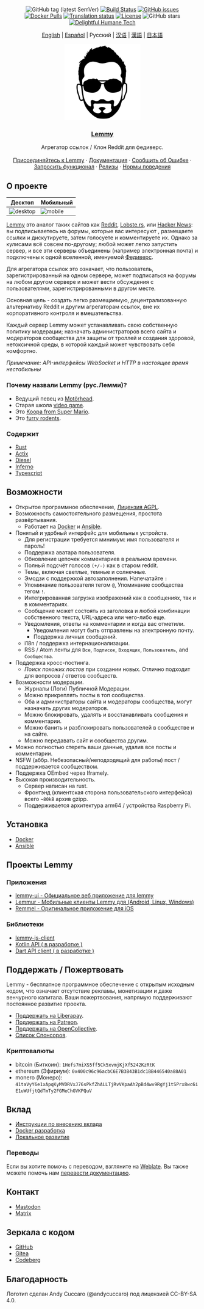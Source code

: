 <div align="center">

![GitHub tag (latest SemVer)](https://img.shields.io/github/tag/LemmyNet/lemmy.svg)
[![Build Status](https://cloud.drone.io/api/badges/LemmyNet/lemmy/status.svg)](https://cloud.drone.io/LemmyNet/lemmy/)
[![GitHub issues](https://img.shields.io/github/issues-raw/LemmyNet/lemmy.svg)](https://github.com/LemmyNet/lemmy/issues)
[![Docker Pulls](https://img.shields.io/docker/pulls/dessalines/lemmy.svg)](https://cloud.docker.com/repository/docker/dessalines/lemmy/)
[![Translation status](http://weblate.yerbamate.ml/widgets/lemmy/-/lemmy/svg-badge.svg)](http://weblate.yerbamate.ml/engage/lemmy/)
[![License](https://img.shields.io/github/license/LemmyNet/lemmy.svg)](LICENSE)
![GitHub stars](https://img.shields.io/github/stars/LemmyNet/lemmy?style=social)
[![Delightful Humane Tech](https://codeberg.org/teaserbot-labs/delightful-humane-design/raw/branch/main/humane-tech-badge.svg)](https://codeberg.org/teaserbot-labs/delightful-humane-design)

</div>

<p align="center">
  <a href="../README.md">English</a> |
  <a href="README.es.md">Español</a> |
  <span>Русский</span> |
  <a href="README.zh.hans.md">汉语</a> |
  <a href="README.zh.hant.md">漢語</a> |
  <a href="README.ja.md">日本語</a>
</p>

<p align="center">
  <a href="https://join-lemmy.org/" rel="noopener">
 <img width=200px height=200px src="https://raw.githubusercontent.com/LemmyNet/lemmy-ui/main/src/assets/icons/favicon.svg"></a>

 <h3 align="center"><a href="https://join-lemmy.org">Lemmy</a></h3>
  <p align="center">
    Агрегатор ссылок / Клон Reddit для федиверс.
    <br />
    <br />
    <a href="https://join-lemmy.org">Присоединяйтесь к Lemmy</a>
    ·
    <a href="https://join-lemmy.org/docs/en/index.html">Документация</a>
    ·
    <a href="https://github.com/LemmyNet/lemmy/issues">Сообщить об Ошибке</a>
    ·
    <a href="https://github.com/LemmyNet/lemmy/issues">Запросить функционал</a>
    ·
    <a href="https://github.com/LemmyNet/lemmy/blob/main/RELEASES.md">Релизы</a>
    ·
    <a href="https://join-lemmy.org/docs/en/code_of_conduct.html">Нормы поведения</a>
  </p>
</p>

## О проекте

| Десктоп                                                                                                    | Мобильный                                                                                                   |
| ---------------------------------------------------------------------------------------------------------- | ----------------------------------------------------------------------------------------------------------- |
| ![desktop](https://raw.githubusercontent.com/LemmyNet/joinlemmy-site/main/src/assets/images/main_img.webp) | ![mobile](https://raw.githubusercontent.com/LemmyNet/joinlemmy-site/main/src/assets/images/mobile_pic.webp) |

[Lemmy](https://github.com/LemmyNet/lemmy) это аналог таких сайтов как [Reddit](https://reddit.com), [Lobste.rs](https://lobste.rs), или [Hacker News](https://news.ycombinator.com/): вы подписываетесь на форумы, которые вас интересуют , размещаете ссылки и дискутируете, затем голосуете и комментируете их. Однако за кулисами всё совсем по-другому; любой может легко запустить сервер, и все эти серверы объединены (например электронная почта) и подключены к одной вселенной, именуемой [Федиверс](https://ru.wikipedia.org/wiki/Fediverse).

Для агрегатора ссылок это означает, что пользователь, зарегистрированный на одном сервере, может подписаться на форумы на любом другом сервере и может вести обсуждения с пользователями, зарегистрированными в другом месте.

Основная цель - создать легко размещаемую, децентрализованную альтернативу Reddit и другим агрегаторам ссылок, вне их корпоративного контроля и вмешательства.

Каждый сервер Lemmy может устанавливать свою собственную политику модерации; назначать администраторов всего сайта и модераторов сообщества для защиты от троллей и создания здоровой, нетоксичной среды, в которой каждый может чувствовать себя комфортно.

_Примечание: API-интерфейсы WebSocket и HTTP в настоящее время нестабильны_

### Почему назвали Lemmy (рус.Лемми)?

- Ведущий певец из [Motörhead](https://invidio.us/watch?v=pWB5JZRGl0U).
- Старая школа [video game](<https://en.wikipedia.org/wiki/Lemmings_(video_game)>).
- Это [Koopa from Super Mario](https://www.mariowiki.com/Lemmy_Koopa).
- Это [furry rodents](http://sunchild.fpwc.org/lemming-the-little-giant-of-the-north/).

### Содержит

- [Rust](https://www.rust-lang.org)
- [Actix](https://actix.rs/)
- [Diesel](http://diesel.rs/)
- [Inferno](https://infernojs.org)
- [Typescript](https://www.typescriptlang.org/)

## Возможности

- Открытое программное обеспечение, [Лицензия AGPL](/LICENSE).
- Возможность самостоятельного размещения, простота развёртывания.
  - Работает на [Docker](https://join-lemmy.org/docs/en/administration/install_docker.html) и [Ansible](https://join-lemmy.org/docs/en/administration/install_ansible.html).
- Понятый и удобный интерфейс для мобильных устройств.
  - Для регистрации требуется минимум: имя пользователя и пароль!
  - Поддержка аватара пользователя.
  - Обновление цепочек комментариев в реальном времени.
  - Полный подсчёт голосов `(+/-)` как в старом reddit.
  - Темы, включая светлые, темные и солнечные.
  - Эмодзи с поддержкой автозаполнения. Напечатайте `:`
  - Упоминание пользователя тегом `@`, Упоминание сообщества тегом `!`.
  - Интегрированная загрузка изображений как в сообщениях, так и в комментариях.
  - Сообщение может состоять из заголовка и любой комбинации собственного текста, URL-адреса или чего-либо еще.
  - Уведомления, ответы на комментарии и когда вас отметили.
    - Уведомления могут быть отправлены на электронную почту.
    - Поддержка личных сообщений.
  - i18n / поддержка интернационализации.
  - RSS / Atom ленты для `Все`, `Подписок`, `Входящих`, `Пользователь`, and `Сообщества`.
- Поддержка кросс-постинга.
  - _Поиск похожих постов_ при создании новых. Отлично подходит для вопросов / ответов сообществ.
- Возможности модерации.
  - Журналы (Логи) Публичной Модерации.
  - Можно прикреплять посты в топ сообщества.
  - Оба и администраторы сайта и модераторы сообщества, могут назначать других модераторов.
  - Можно блокировать, удалять и восстанавливать сообщения и комментарии.
  - Можно банить и разблокировать пользователей в сообществе и на сайте.
  - Можно передавать сайт и сообщества другим.
- Можно полностью стереть ваши данные, удалив все посты и комментарии.
- NSFW (аббр. Небезопасный/неподходящий для работы) пост / поддерживается сообществом.
- Поддержка OEmbed через Iframely.
- Высокая производительность.
  - Сервер написан на rust.
  - Фронтэнд (клиентская сторона пользовательского интерфейса) всего `~80kB` архив gzipp.
  - Поддерживается архитектура arm64 / устройства Raspberry Pi.

## Установка

- [Docker](https://join-lemmy.org/docs/en/administration/install_docker.html)
- [Ansible](https://join-lemmy.org/docs/en/administration/install_ansible.html)

## Проекты Lemmy

### Приложения

- [lemmy-ui - Официальное веб приложение для lemmy](https://github.com/LemmyNet/lemmy-ui)
- [Lemmur - Мобильные клиенты Lemmy для (Android, Linux, Windows)](https://github.com/LemmurOrg/lemmur)
- [Remmel - Оригинальное приложение для iOS](https://github.com/uuttff8/Lemmy-iOS)

### Библиотеки

- [lemmy-js-client](https://github.com/LemmyNet/lemmy-js-client)
- [Kotlin API ( в разработке )](https://github.com/eiknat/lemmy-client)
- [Dart API client ( в разработке )](https://github.com/LemmurOrg/lemmy_api_client)

## Поддержать / Пожертвовать

Lemmy - бесплатное программное обеспечение с открытым исходным кодом, что означает отсутствие рекламы, монетизации и даже венчурного капитала. Ваши пожертвования, напрямую поддерживают постоянное развитие проекта.

- [Поддержать на Liberapay](https://liberapay.com/Lemmy).
- [Поддержать на Patreon](https://www.patreon.com/dessalines).
- [Поддержать на OpenCollective](https://opencollective.com/lemmy).
- [Список Спонсоров](https://join-lemmy.org/sponsors).

### Криптовалюты

- bitcoin (Биткоин): `1Hefs7miXS5ff5Ck5xvmjKjXf5242KzRtK`
- ethereum (Эфириум): `0x400c96c96acbC6E7B3B43B1dc1BB446540a88A01`
- monero (Монеро): `41taVyY6e1xApqKyMVDRVxJ76sPkfZhALLTjRvVKpaAh2pBd4wv9RgYj1tSPrx8wc6iE1uWUfjtQdTmTy2FGMeChGVKPQuV`

## Вклад

- [Инструкции по внесению вклада](https://join-lemmy.org/docs/en/contributing/contributing.html)
- [Docker разработка](https://join-lemmy.org/docs/en/contributing/docker_development.html)
- [Локальное развитие](https://join-lemmy.org/docs/en/contributing/local_development.html)

### Переводы

Если вы хотите помочь с переводом, взгляните на [Weblate](https://weblate.yerbamate.ml/projects/lemmy/joinlemmy/ru/). Вы также можете помочь нам [перевести документацию](https://github.com/LemmyNet/lemmy-docs#adding-a-new-language).

## Контакт

- [Mastodon](https://mastodon.social/@LemmyDev)
- [Matrix](https://matrix.to/#/#lemmy:matrix.org)

## Зеркала с кодом

- [GitHub](https://github.com/LemmyNet/lemmy)
- [Gitea](https://yerbamate.ml/LemmyNet/lemmy)
- [Codeberg](https://codeberg.org/LemmyNet/lemmy)

## Благодарность

Логотип сделан Andy Cuccaro (@andycuccaro) под лицензией CC-BY-SA 4.0.
